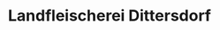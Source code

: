 ---
title: "Landfleischerei Dittersdorf"
url: /ranis/landfleischerei-dittersdorf/
shop: Metzgerei
---